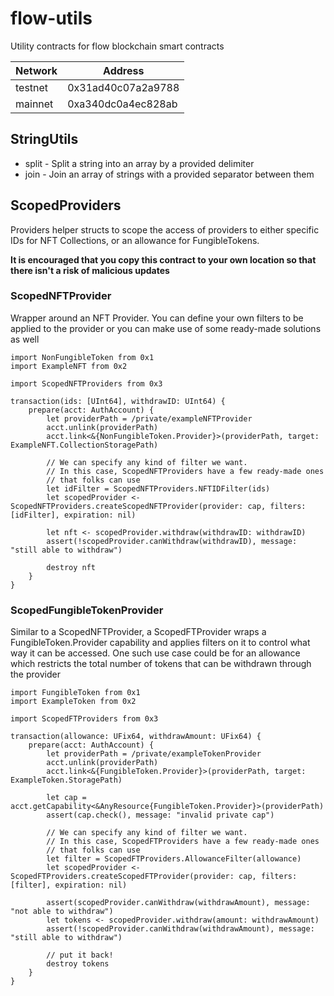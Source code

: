 # flow-utils
Utility contracts for flow blockchain smart contracts

|Network|Address|
|-------|-------|
|testnet|0x31ad40c07a2a9788|
|mainnet|0xa340dc0a4ec828ab|

## StringUtils

- split - Split a string into an array by a provided delimiter
- join - Join an array of strings with a provided separator between them

## ScopedProviders

Providers helper structs to scope the access of providers to either specific IDs for NFT Collections,
or an allowance for FungibleTokens. 

**It is encouraged that you copy this contract to your own location
so that there isn't a risk of malicious updates**

### ScopedNFTProvider

Wrapper around an NFT Provider. You can define your own filters to be applied to the provider or
you can make use of some ready-made solutions as well

```cadence
import NonFungibleToken from 0x1
import ExampleNFT from 0x2

import ScopedNFTProviders from 0x3

transaction(ids: [UInt64], withdrawID: UInt64) {
    prepare(acct: AuthAccount) {
        let providerPath = /private/exampleNFTProvider
        acct.unlink(providerPath)
        acct.link<&{NonFungibleToken.Provider}>(providerPath, target: ExampleNFT.CollectionStoragePath)

        // We can specify any kind of filter we want.
        // In this case, ScopedNFTProviders have a few ready-made ones 
        // that folks can use 
        let idFilter = ScopedNFTProviders.NFTIDFilter(ids)
        let scopedProvider <- ScopedNFTProviders.createScopedNFTProvider(provider: cap, filters: [idFilter], expiration: nil)

        let nft <- scopedProvider.withdraw(withdrawID: withdrawID)
        assert(!scopedProvider.canWithdraw(withdrawID), message: "still able to withdraw")

        destroy nft
    }
}
```

### ScopedFungibleTokenProvider

Similar to a ScopedNFTProvider, a ScopedFTProvider wraps a FungibleToken.Provider capability
and applies filters on it to control what way it can be accessed. One such use case could be
for an allowance which restricts the total number of tokens that can be withdrawn through the provider

```cadence
import FungibleToken from 0x1
import ExampleToken from 0x2

import ScopedFTProviders from 0x3

transaction(allowance: UFix64, withdrawAmount: UFix64) {
    prepare(acct: AuthAccount) {
        let providerPath = /private/exampleTokenProvider
        acct.unlink(providerPath)
        acct.link<&{FungibleToken.Provider}>(providerPath, target: ExampleToken.StoragePath)

        let cap = acct.getCapability<&AnyResource{FungibleToken.Provider}>(providerPath)
        assert(cap.check(), message: "invalid private cap")
        
        // We can specify any kind of filter we want.
        // In this case, ScopedFTProviders have a few ready-made ones 
        // that folks can use 
        let filter = ScopedFTProviders.AllowanceFilter(allowance)
        let scopedProvider <- ScopedFTProviders.createScopedFTProvider(provider: cap, filters: [filter], expiration: nil)

        assert(scopedProvider.canWithdraw(withdrawAmount), message: "not able to withdraw")
        let tokens <- scopedProvider.withdraw(amount: withdrawAmount)
        assert(!scopedProvider.canWithdraw(withdrawAmount), message: "still able to withdraw")

        // put it back!
        destroy tokens
    }
}

```
